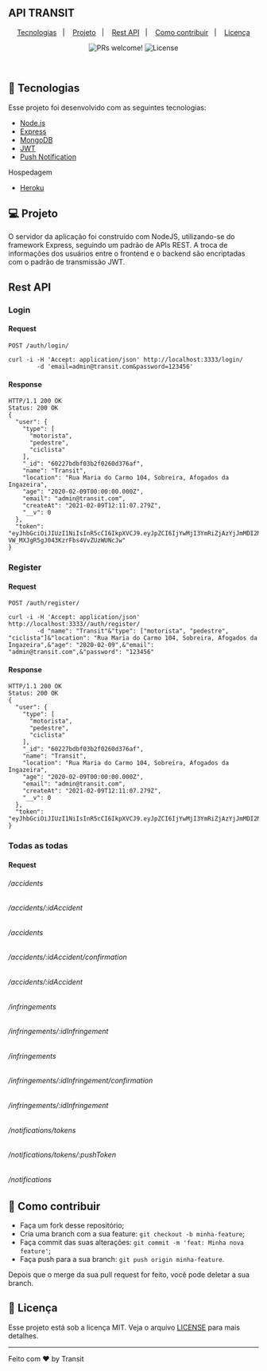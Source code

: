 ## API TRANSIT

<p align="center">
  <a href="#tecnologias">Tecnologias</a>&nbsp;&nbsp;&nbsp;|&nbsp;&nbsp;&nbsp;
  <a href="#-projeto">Projeto</a>&nbsp;&nbsp;&nbsp;|&nbsp;&nbsp;&nbsp;
  <a href="#-projeto">Rest API</a>&nbsp;&nbsp;&nbsp;|&nbsp;&nbsp;&nbsp;
  <a href="#-como-contribuir">Como contribuir</a>&nbsp;&nbsp;&nbsp;|&nbsp;&nbsp;&nbsp;
  <a href="#memo-licença">Licença</a>
</p>

<p align="center">
 <img src="https://img.shields.io/static/v1?label=PRs&message=welcome&color=7159c1&labelColor=000000" alt="PRs welcome!" />

  <img alt="License" src="https://img.shields.io/static/v1?label=license&message=MIT&color=7159c1&labelColor=000000">
</p>

<br>


## 🚀 Tecnologias

Esse projeto foi desenvolvido com as seguintes tecnologias:

- [Node.js](https://nodejs.org/en/)
- [Express](https://expressjs.com/pt-br/)
- [MongoDB](https://www.mongodb.com/)
- [JWT](https://jwt.io/)
- [Push Notification](https://docs.expo.io/push-notifications/sending-notifications/)

Hospedagem

- [Heroku](https://www.heroku.com/home)

## 💻 Projeto

O servidor da aplicação foi construído com NodeJS, utilizando-se do framework Express, seguindo um padrão de APIs REST. A troca de informações dos usuários entre o frontend e o backend são encriptadas com o padrão de transmissão JWT.

## Rest API

### Login

#### Request

`POST /auth/login/`

    curl -i -H 'Accept: application/json' http://localhost:3333/login/
            -d 'email=admin@transit.com&password=123456'

#### Response

    HTTP/1.1 200 OK
    Status: 200 OK
    {
      "user": {
        "type": [
          "motorista",
          "pedestre",
          "ciclista"
        ],
        "_id": "60227bdbf03b2f0260d376af",
        "name": "Transit",
        "location": "Rua Maria do Carmo 104, Sobreira, Afogados da Ingazeira",
        "age": "2020-02-09T00:00:00.000Z",
        "email": "admin@transit.com",
        "createAt": "2021-02-09T12:11:07.279Z",
        "__v": 0
      },
      "token": "eyJhbGciOiJIUzI1NiIsInR5cCI6IkpXVCJ9.eyJpZCI6IjYwMjI3YmRiZjAzYjJmMDI2MGQzNzZhZiIsImlhdCI6MTYxMzEzODQ0NiwiZXhwIjoxNjEzMjI0ODQ2fQ.QoBk1fcsc6-VW_MXJgR5gJ043KzrFbs4VvZUzWUNcJw"
    }

### Register

#### Request

`POST /auth/register/`

    curl -i -H 'Accept: application/json' http://localhost:3333//auth/register/
            -d "name": "Transit"&"type": ["motorista", "pedestre", "ciclista"]&"location": "Rua Maria do Carmo 104, Sobreira, Afogados da Ingazeira",&"age": "2020-02-09",&"email": "admin@transit.com",&"password": "123456"

#### Response

    HTTP/1.1 200 OK
    Status: 200 OK
    {
      "user": {
        "type": [
          "motorista",
          "pedestre",
          "ciclista"
        ],
        "_id": "60227bdbf03b2f0260d376af",
        "name": "Transit",
        "location": "Rua Maria do Carmo 104, Sobreira, Afogados da Ingazeira",
        "age": "2020-02-09T00:00:00.000Z",
        "email": "admin@transit.com",
        "createAt": "2021-02-09T12:11:07.279Z",
        "__v": 0
      },
      "token": "eyJhbGciOiJIUzI1NiIsInR5cCI6IkpXVCJ9.eyJpZCI6IjYwMjI3YmRiZjAzYjJmMDI2MGQzNzZhZiIsImlhdCI6MTYxMjg3MjY2NywiZXhwIjoxNjEyOTU5MDY3fQ.QQ4ijHAK3hPyCOeCeyrsq2DLOgdgpROoiwri_wvRkg8"
    }

### Todas as todas

#### Request

###### /accidents
###### /accidents/:idAccident
###### /accidents
###### /accidents/:idAccident/confirmation
###### /accidents/:idAccident
###### /infringements
###### /infringements/:idInfringement
###### /infringements
###### /infringements/:idInfringement/confirmation
###### /infringements/:idInfringement
###### /notifications/tokens
###### /notifications/tokens/:pushToken
###### /notifications


## 🤔 Como contribuir

- Faça um fork desse repositório;
- Cria uma branch com a sua feature: `git checkout -b minha-feature`;
- Faça commit das suas alterações: `git commit -m 'feat: Minha nova feature'`;
- Faça push para a sua branch: `git push origin minha-feature`.

Depois que o merge da sua pull request for feito, você pode deletar a sua branch.

## :memo: Licença

Esse projeto está sob a licença MIT. Veja o arquivo [LICENSE](LICENSE.md) para mais detalhes.

---

Feito com ♥ by Transit
